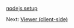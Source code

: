 [nodejs setup](viewer/net.md ':include :type=markdown')

Next: [Viewer (client-side)](viewer/3legged/ui)